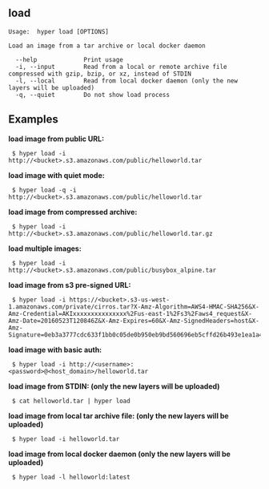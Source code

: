 ## load

    Usage:	hyper load [OPTIONS]

    Load an image from a tar archive or local docker daemon

      --help             Print usage
      -i, --input        Read from a local or remote archive file compressed with gzip, bzip, or xz, instead of STDIN
      -l, --local        Read from local docker daemon (only the new layers will be uploaded)
      -q, --quiet        Do not show load process

## Examples

**load image from public URL:**

     $ hyper load -i http://<bucket>.s3.amazonaws.com/public/helloworld.tar

**load image with quiet mode:**

     $ hyper load -q -i http://<bucket>.s3.amazonaws.com/public/helloworld.tar

**load image from compressed archive:**

     $ hyper load -i http://<bucket>.s3.amazonaws.com/public/helloworld.tar.gz

**load multiple images:**

     $ hyper load -i http://<bucket>.s3.amazonaws.com/public/busybox_alpine.tar

**load image from s3 pre-signed URL:**

     $ hyper load -i https://<bucket>.s3-us-west-1.amazonaws.com/private/cirros.tar?X-Amz-Algorithm=AWS4-HMAC-SHA256&X-Amz-Credential=AKIxxxxxxxxxxxxxxx%2Fus-east-1%2Fs3%2Faws4_request&X-Amz-Date=20160523T120846Z&X-Amz-Expires=60&X-Amz-SignedHeaders=host&X-Amz-Signature=0eb3a3777cdc633f1bb0c05de0b950eb9bd560696eb5cffd26b493e1ea1a4fb0

**load image with basic auth:**

     $ hyper load -i http://<username>:<password>@<host_domain>/helloworld.tar

**load image from STDIN: (only the new layers will be uploaded)**

     $ cat helloworld.tar | hyper load

**load image from local tar archive file: (only the new layers will be uploaded)**

     $ hyper load -i helloworld.tar

**load image from local docker daemon (only the new layers will be uploaded)**

     $ hyper load -l helloworld:latest
